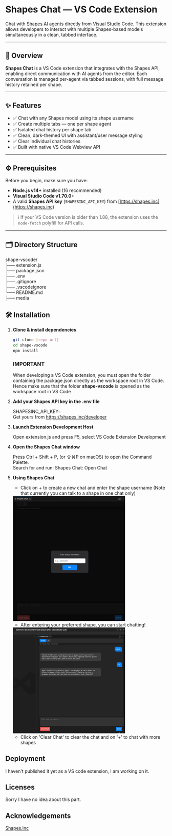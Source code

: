 # Shapes Chat — VS Code Extension

Chat with [Shapes AI](https://shapes.inc) agents directly from Visual Studio Code. This extension allows developers to interact with multiple Shapes-based models simultaneously in a clean, tabbed interface.

---

## 📌 Overview

**Shapes Chat** is a VS Code extension that integrates with the Shapes API, enabling direct communication with AI agents from the editor. Each conversation is managed per-agent via tabbed sessions, with full message history retained per shape.

---

## ✨ Features

- ✅ Chat with any Shapes model using its shape username
- ✅ Create multiple tabs — one per shape agent
- ✅ Isolated chat history per shape tab
- ✅ Clean, dark-themed UI with assistant/user message styling
- ✅ Clear individual chat histories
- ✅ Built with native VS Code Webview API

---

## ⚙️ Prerequisites

Before you begin, make sure you have:

- **Node.js v14+** installed (16 recommended)
- **Visual Studio Code v1.70.0+**
- A valid **Shapes API key** (`SHAPESINC_API_KEY`) from [https://shapes.inc](https://shapes.inc)

> ℹ️ If your VS Code version is older than 1.88, the extension uses the `node-fetch` polyfill for API calls.

---

## 🗂 Directory Structure       
shape-vscode/          
├── extension.js     
├── package.json      
├── .env      
├── .gitignore  
├── .vscodeignore  
└── README.md  
├── media


## 🛠 Installation

1. **Clone & install dependencies**

   ```bash
   git clone [repo-url]
   cd shape-vscode
   npm install
   ```

   ### IMPORTANT   
   When developing a VS Code extension, you must open the folder containing the package.json directly as the workspace root in VS Code.
   Hence make sure that the folder **shape-vscode** is opened as the workspace root in VS Code

2. **Add your Shapes API key in the .env file**
   
    SHAPESINC_API_KEY=<your-api-key>   
    Get yours from https://shapes.inc/developer

3. **Launch Extension Development Host**

    Open extension.js and press F5, select VS Code Extension Development

4. **Open the Shapes Chat window**

    Press Ctrl + Shift + P, (or ⇧⌘P on macOS) to open the Command Palette.  
    Search for and run: Shapes Chat: Open Chat

5. **Using Shapes Chat**

    - Click on + to create a new chat and enter the shape username (Note that currently you can talk to a shape in one chat only)

    <img src="./media/select-shape.png" alt="App Preview" width="350" />

    - After entering your preferred shape, you can start chatting!

    <img src="./media/chat.png" alt="App Preview" width="350" />

    - Click on 'Clear Chat' to clear the chat and on '+' to chat with more shapes


## Deployment

I haven't published it yet as a VS code extension, I am working on it.

## Licenses

Sorry I have no idea about this part.

## Acknowledgements

[Shapes.inc](https://shapes.inc/)
